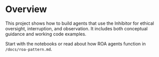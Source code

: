 # Overview

This project shows how to build agents that use the Inhibitor for ethical oversight, interruption, and observation. It includes both conceptual guidance and working code examples.

Start with the notebooks or read about how ROA agents function in `/docs/roa-pattern.md`.
